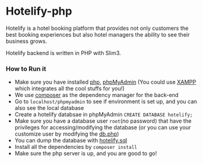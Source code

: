 # Hotelify-php
Hotelify is a hotel booking platform that provides not only customers the best booking experiences but also hotel managers the ability to see their business grows.

Hotelify backend is written in PHP with Slim3.

### How to Run it
* Make sure you have installed [php](http://php.net/downloads.php), [phpMyAdmin](https://www.phpmyadmin.net/) (You could use [XAMPP](https://www.apachefriends.org/index.html) which integrates all the cool stuffs for you!)
* We use [composer](https://getcomposer.org/) as the dependency manager for the back-end
* Go to `localhost/phpmyadmin` to see if environment is set up, and you can also see the local database
* Create a hotelify databsae in phpMyAdmin `CREATE DATABASE hotelify;`
* Make sure you have a database user `root`(no password) that have the privileges for accessing/modifying the database (or you can use your customize user by modifying the [db.php](src/config/db.php))
* You can dump the database with [hotelify.sql](_sql/hotelify.sql)
* Install all the dependencies by `composer install`
* Make sure the php server is up, and you are good to go!




